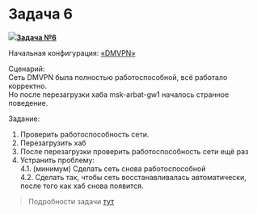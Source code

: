 # Задача 6

[![](http://img-fotki.yandex.ru/get/6622/83739833.1f/0_9e219_a466f149_S.jpg)**Задача №6**](https://linkmeup.ru/blog/48.html)

Начальная конфигурация: [«DMVPN»](https://docs.google.com/document/d/1HApl7vsNqz4lLIrBG0vbL6osO85GiT-vMRh3K-8SYoE/pub)

Сценарий:  
Сеть DMVPN была полностью работоспособной, всё работало корректно.  
Но после перезагрузки хаба msk-arbat-gw1 началось странное поведение.

Задание:  
1. Проверить работоспособность сети.  
2. Перезагрузить хаб  
3. После перезагрузки проверить работоспособность сети ещё раз  
4. Устранить проблему:  
4.1. \(минимум\) Сделать сеть снова работоспособной  
4.2. Сделать так, чтобы сеть восстанавливалась автоматически, после того как хаб снова появится.

> Подробности задачи [тут](https://linkmeup.ru/blog/48.html)

